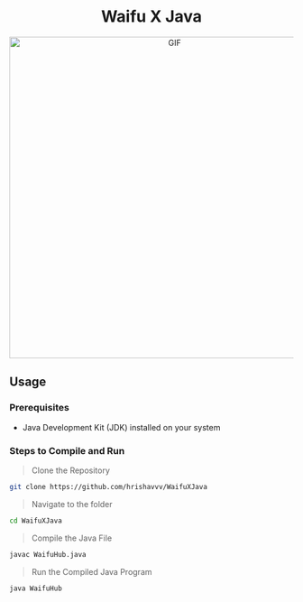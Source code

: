 <div align="center">
  <h1>Waifu X Java</h1>
  <img src="SwPWayq.gif" alt="GIF" width="570">
</div>


## Usage

### Prerequisites
- Java Development Kit (JDK) installed on your system

### Steps to Compile and Run

> Clone the Repository
```sh
git clone https://github.com/hrishavvv/WaifuXJava
```
> Navigate to the folder
```sh
cd WaifuXJava
```

> Compile the Java File
```sh
javac WaifuHub.java
```

> Run the Compiled Java Program
```sh
java WaifuHub
```
